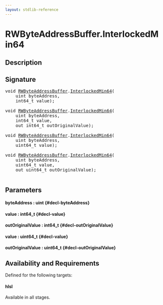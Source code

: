 ```yaml
---
layout: stdlib-reference
---
```


# RWByteAddressBuffer\.InterlockedMin64

## Description





## Signature 

<pre>
void <a href="/stdlib-reference/types/RWByteAddressBuffer/index" class="code_type">RWByteAddressBuffer</a>.<a href="/stdlib-reference/types/RWByteAddressBuffer/InterlockedMin64">InterlockedMin64</a>(
    uint <span class='code_param'>byteAddress</span>,
    int64_t <span class='code_param'>value</span>);

void <a href="/stdlib-reference/types/RWByteAddressBuffer/index" class="code_type">RWByteAddressBuffer</a>.<a href="/stdlib-reference/types/RWByteAddressBuffer/InterlockedMin64">InterlockedMin64</a>(
    uint <span class='code_param'>byteAddress</span>,
    int64_t <span class='code_param'>value</span>,
    out int64_t <span class='code_param'>outOriginalValue</span>);

void <a href="/stdlib-reference/types/RWByteAddressBuffer/index" class="code_type">RWByteAddressBuffer</a>.<a href="/stdlib-reference/types/RWByteAddressBuffer/InterlockedMin64">InterlockedMin64</a>(
    uint <span class='code_param'>byteAddress</span>,
    uint64_t <span class='code_param'>value</span>);

void <a href="/stdlib-reference/types/RWByteAddressBuffer/index" class="code_type">RWByteAddressBuffer</a>.<a href="/stdlib-reference/types/RWByteAddressBuffer/InterlockedMin64">InterlockedMin64</a>(
    uint <span class='code_param'>byteAddress</span>,
    uint64_t <span class='code_param'>value</span>,
    out uint64_t <span class='code_param'>outOriginalValue</span>);

</pre>

## Parameters

#### byteAddress  : uint {#decl-byteAddress}
#### value  : int64\_t {#decl-value}
#### outOriginalValue  : int64\_t {#decl-outOriginalValue}
#### value  : uint64\_t {#decl-value}
#### outOriginalValue  : uint64\_t {#decl-outOriginalValue}

## Availability and Requirements

Defined for the following targets:

#### hlsl
Available in all stages.



